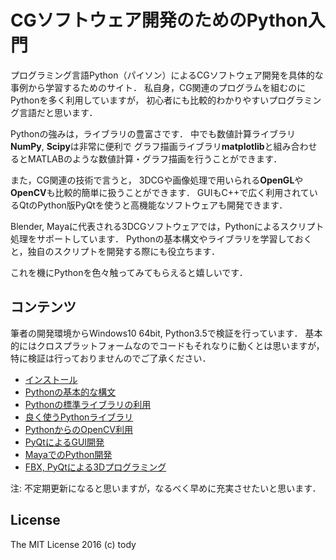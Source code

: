 
CGソフトウェア開発のためのPython入門
====

プログラミング言語Python（パイソン）によるCGソフトウェア開発を具体的な事例から学習するためのサイト．
私自身，CG関連のプログラムを組むのにPythonを多く利用していますが，
初心者にも比較的わかりやすいプログラミング言語だと思います．

Pythonの強みは，ライブラリの豊富さです．
中でも数値計算ライブラリ**NumPy**, **Scipy**は非常に便利で
グラフ描画ライブラリ**matplotlib**と組み合わせるとMATLABのような数値計算・グラフ描画を行うことができます．

また，CG関連の技術で言うと，
3DCGや画像処理で用いられる**OpenGL**や**OpenCV**も比較的簡単に扱うことができます．
GUIもC++で広く利用されているQtのPython版PyQtを使うと高機能なソフトウェアも開発できます．

Blender, Mayaに代表される3DCGソフトウェアでは，Pythonによるスクリプト処理をサポートしています．
Pythonの基本構文やライブラリを学習しておくと，独自のスクリプトを開発する際にも役立ちます．

これを機にPythonを色々触ってみてもらえると嬉しいです．

## コンテンツ

筆者の開発環境からWindows10 64bit, Python3.5で検証を行っています．
基本的にはクロスプラットフォームなのでコードもそれなりに動くとは思いますが，
特に検証は行っておりませんのでご了承ください．

* [インストール](install/install.md)
* [Pythonの基本的な構文](common/intro.md)
* [Pythonの標準ライブラリの利用](common/lib.md)
* [良く使うPythonライブラリ](lib/lib.md)
* [PythonからのOpenCV利用](opencv/opencv.md)
* [PyQtによるGUI開発](pyqt/pyqt.md)
* [MayaでのPython開発](maya/mayapy.md)
* [FBX, PyQtによる3Dプログラミング](fbx/fbx.md)

注: 不定期更新になると思いますが，なるべく早めに充実させたいと思います．

## License

The MIT License 2016 (c) tody